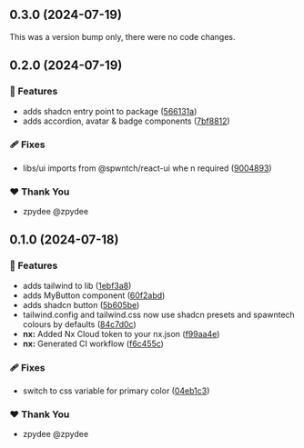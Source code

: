 ## 0.3.0 (2024-07-19)

This was a version bump only, there were no code changes.

## 0.2.0 (2024-07-19)


### 🚀 Features

- adds shadcn entry point to package ([566131a](https://github.com/spwntch/new-core/commit/566131a))
- adds accordion, avatar & badge components ([7bf8812](https://github.com/spwntch/new-core/commit/7bf8812))

### 🩹 Fixes

- libs/ui imports from @spwntch/react-ui whe n required ([9004893](https://github.com/spwntch/new-core/commit/9004893))

### ❤️  Thank You

- zpydee @zpydee

## 0.1.0 (2024-07-18)


### 🚀 Features

- adds tailwind to lib ([1ebf3a8](https://github.com/spwntch/new-core/commit/1ebf3a8))
- adds MyButton component ([60f2abd](https://github.com/spwntch/new-core/commit/60f2abd))
- adds shadcn button ([5b605be](https://github.com/spwntch/new-core/commit/5b605be))
- tailwind.config and tailwind.css now use shadcn presets and spawntech colours by defaults ([84c7d0c](https://github.com/spwntch/new-core/commit/84c7d0c))
- **nx:** Added Nx Cloud token to your nx.json ([f99aa4e](https://github.com/spwntch/new-core/commit/f99aa4e))
- **nx:** Generated CI workflow ([f6c455c](https://github.com/spwntch/new-core/commit/f6c455c))

### 🩹 Fixes

- switch to css variable for primary color ([04eb1c3](https://github.com/spwntch/new-core/commit/04eb1c3))

### ❤️  Thank You

- zpydee @zpydee